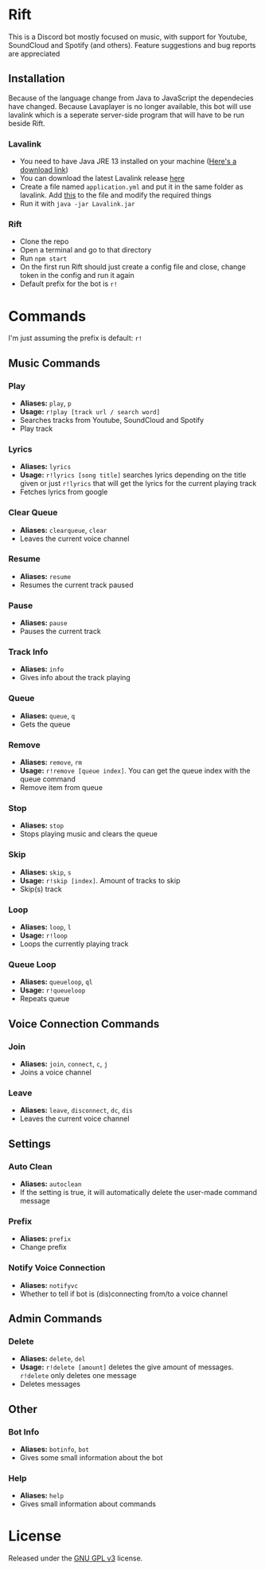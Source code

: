 # Rift
This is a Discord bot mostly focused on music, with support for Youtube, SoundCloud and Spotify (and others).
Feature suggestions and bug reports are appreciated

## Installation
Because of the language change from Java to JavaScript the dependecies have changed. 
Because Lavaplayer is no longer available, this bot will use lavalink which is a seperate server-side program that will have to be run beside Rift.

### Lavalink
- You need to have Java JRE 13 installed on your machine ([Here's a download link](https://adoptopenjdk.net/archive.html?variant=openjdk13))
- You can download the latest Lavalink release [here](https://github.com/freyacodes/Lavalink/releases)
- Create a file named ``application.yml`` and put it in the same folder as lavalink. 
Add [this](https://github.com/freyacodes/Lavalink/blob/master/LavalinkServer/application.yml.example) to the file and modify the required things
- Run it with ``java -jar Lavalink.jar``

### Rift
- Clone the repo
- Open a terminal and go to that directory
- Run ``npm start``
- On the first run Rift should just create a config file and close, change token in the config and run it again
- Default prefix for the bot is ```r!```



# Commands
I'm just assuming the prefix is default: ``r!``

## Music Commands
### Play
- **Aliases:** ``play``, ``p``
- **Usage:** ``r!play [track url / search word]``
- Searches tracks from Youtube, SoundCloud and Spotify
- Play track


### Lyrics
- **Aliases:** ``lyrics``
- **Usage:** ``r!lyrics [song title]`` searches lyrics depending on the title given or just ``r!lyrics`` that will get the lyrics for the current playing track
- Fetches lyrics from google

### Clear Queue
- **Aliases:** ``clearqueue``, ``clear``
- Leaves the current voice channel

### Resume
- **Aliases:** ``resume``
- Resumes the current track paused

### Pause
- **Aliases:** ``pause``
- Pauses the current track

### Track Info
- **Aliases:** ``info``
- Gives info about the track playing

### Queue
- **Aliases:** ``queue``, ``q``
- Gets the queue

### Remove
- **Aliases:** ``remove``, ``rm``
- **Usage:** ``r!remove [queue index]``. You can get the queue index with the queue command
- Remove item from queue

### Stop
- **Aliases:** ``stop``
- Stops playing music and clears the queue

### Skip
- **Aliases:** ``skip``, ``s``
- **Usage:** ``r!skip [index]``. Amount of tracks to skip
- Skip(s) track

### Loop
- **Aliases:** ``loop``, ``l``
- **Usage:** ``r!loop``
- Loops the currently playing track

### Queue Loop
- **Aliases:** ``queueloop``, ``ql``
- **Usage:** ``r!queueloop``
- Repeats queue


## Voice Connection Commands
### Join
-  **Aliases:** ``join``, ``connect``, ``c``, ``j``
- Joins a voice channel

### Leave
- **Aliases:** ``leave``, ``disconnect``, ``dc``, ``dis``
- Leaves the current voice channel


## Settings
### Auto Clean
- **Aliases:** ``autoclean``
- If the setting is true, it will automatically delete the user-made command message

### Prefix
- **Aliases:** ``prefix``
- Change prefix

### Notify Voice Connection
- **Aliases:** ``notifyvc``
- Whether to tell if bot is (dis)connecting from/to a voice channel


## Admin Commands
### Delete
- **Aliases:** ``delete``, ``del``
- **Usage:** ``r!delete [amount]`` deletes the give amount of messages. ``r!delete`` only deletes one message
- Deletes messages


## Other
### Bot Info
- **Aliases:** ``botinfo``, ``bot``
- Gives some small information about the bot

### Help
- **Aliases:** ``help``
- Gives small information about commands


# License
Released under the [GNU GPL v3](https://www.gnu.org/licenses/gpl-3.0.en.html) license.

